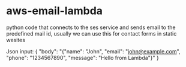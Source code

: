 # aws-email-lambda
python code that connects to the ses service and sends email to the predefined mail id, usually we can use this for contact forms in static wesites

Json input: 
{
  "body": "{\"name\": \"John\", \"email\": \"john@example.com\", \"phone\": \"1234567890\", \"message\": \"Hello from Lambda\"}"
}
